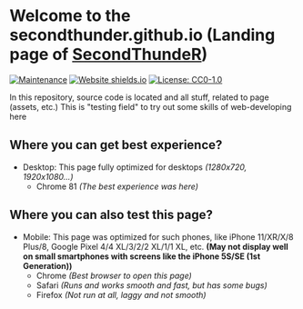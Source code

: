 # Welcome to the secondthunder.github.io (Landing page of [SecondThundeR](https://github.com/SecondThundeR))
[![Maintenance](https://img.shields.io/badge/Maintained%3F-yes-green.svg)](https://github.com/SecondThundeR/secondthunder.github.io/graphs/commit-activity) [![Website shields.io](https://img.shields.io/website-up-down-green-red/http/shields.io.svg)](https://secondthunder.github.io) [![License: CC0-1.0](https://img.shields.io/badge/License-CC0%201.0-lightgrey.svg)](https://github.com/SecondThundeR/secondthunder.github.io/blob/master/LICENSE)

In this repository, source code is located and all stuff, related to page (assets, etc.)
This is "testing field" to try out some skills of web-developing here

## Where you can get best experience?
- Desktop: This page fully optimized for desktops *(1280x720, 1920x1080...)*
  - Chrome 81 *(The best experience was here)*
## Where you can also test this page?
- Mobile: This page was optimized for such phones, like iPhone 11/XR/X/8 Plus/8, Google Pixel 4/4 XL/3/2/2 XL/1/1 XL, etc. **(May not display well on small smartphones with screens like the iPhone 5S/SE (1st Generation))**
  - Chrome *(Best browser to open this page)*
  - Safari *(Runs and works smooth and fast, but has some bugs)*
  - Firefox *(Not run at all, laggy and not smooth)*
